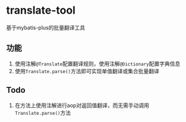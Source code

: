 # translate-tool
基于mybatis-plus的批量翻译工具

## 功能
1. 使用注解`@Translate`配置翻译规则，使用注解`@Dictionary`配置字典信息
2. 使用`Translate.parse()`方法即可实现单值翻译或集合批量翻译
## Todo
1. 在方法上使用注解进行aop对返回值翻译，而无需手动调用`Translate.parse()`方法
